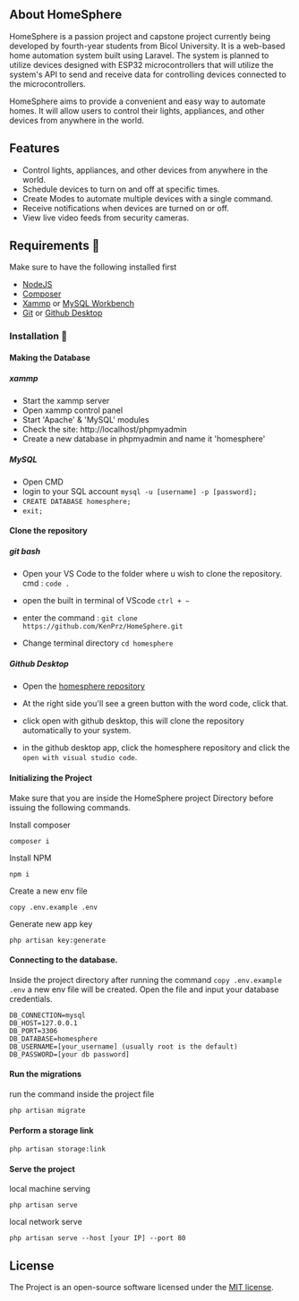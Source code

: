 ## About HomeSphere

HomeSphere is a passion project and capstone project currently being developed by fourth-year students from Bicol University. It is a web-based home automation system built using Laravel. The system is planned to utilize devices designed with ESP32 microcontrollers that will utilize the system's API to send and receive data for controlling devices connected to the microcontrollers.

HomeSphere aims to provide a convenient and easy way to automate homes. It will allow users to control their lights, appliances, and other devices from anywhere in the world.

## Features

+ Control lights, appliances, and other devices from anywhere in the world.
+ Schedule devices to turn on and off at specific times.
+ Create Modes to automate multiple devices with a single command.
+ Receive notifications when devices are turned on or off.
+ View live video feeds from security cameras.

## Requirements 📒
Make sure to have the following installed first
+ [NodeJS](https://nodejs.org/en)
+ [Composer](https://getcomposer.org/)
+ [Xammp](https://www.apachefriends.org/) or [MySQL Workbench](https://www.mysql.com/products/workbench/)
+ [Git](https://git-scm.com/) or [Github Desktop](https://desktop.github.com/)

### Installation 🔧

#### Making the Database 

##### xammp
+ Start the xammp server
+ Open xammp control panel
+ Start 'Apache' & 'MySQL' modules
+ Check the site: http://localhost/phpmyadmin
+ Create a new database in phpmyadmin and name it 'homesphere'

##### MySQL

+ Open CMD
+ login to your SQL account ``mysql -u [username] -p [password];``
+ ``CREATE DATABASE homesphere;``
+ ``exit;``

#### Clone the repository

##### git bash
+ Open your VS Code to the folder where u wish to clone the repository. 
cmd : ``code .``

+ open the built in terminal of VScode ``ctrl + ~``
+ enter the command : ``git clone https://github.com/KenPrz/HomeSphere.git ``
+ Change terminal directory `` cd homesphere ``

##### Github Desktop
+ Open the [homesphere repository](https://github.com/KenPrz/HomeSphere)
+ At the right side you'll see a green button with the word code, click that.
+ click open with github desktop, this will clone the repository automatically to your system.

+ in the github desktop app, click the homesphere repository and click the `open with visual studio code`.

#### Initializing the Project

Make sure that you are inside the HomeSphere project Directory before issuing the following commands.


Install composer 
```
composer i
```
Install NPM
```
npm i
```
Create a new env file
```
copy .env.example .env
```
Generate new app key
```
php artisan key:generate
```
#### Connecting to the database.
Inside the project directory after running the command ``copy .env.example .env`` a new env file will be created. Open the file and input your database credentials. 

```
DB_CONNECTION=mysql
DB_HOST=127.0.0.1
DB_PORT=3306
DB_DATABASE=homesphere
DB_USERNAME=[your_username] (usually root is the default)
DB_PASSWORD=[your db password]
```
#### Run the migrations
run the command inside the project file
```
php artisan migrate
```
#### Perform a storage link
```
php artisan storage:link
```
#### Serve the project

local machine serving
```
php artisan serve
```
local network serve

```
php artisan serve --host [your IP] --port 80
```

## License

The Project is an open-source software licensed under the [MIT license](https://opensource.org/licenses/MIT).
